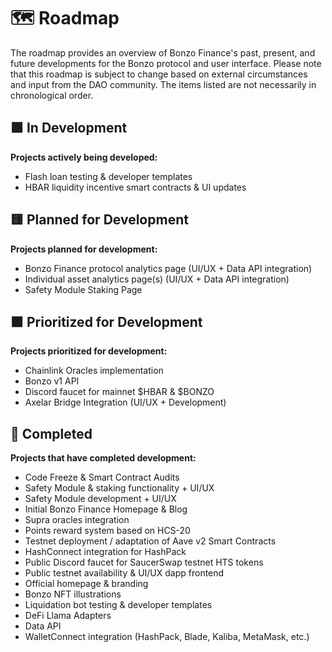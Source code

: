 # 🗺️ Roadmap

The roadmap provides an overview of Bonzo Finance's past, present, and future developments for the Bonzo protocol and user interface. Please note that this roadmap is subject to change based on external circumstances and input from the DAO community. The items listed are not necessarily in chronological order.

## 🟩 In Development

**Projects actively being developed:**

* Flash loan testing & developer templates&#x20;
* HBAR liquidity incentive smart contracts & UI updates

## 🟨 Planned for Development

**Projects planned for development:**

* Bonzo Finance protocol analytics page (UI/UX + Data API integration)
* Individual asset analytics page(s) (UI/UX + Data API integration)
* Safety Module Staking Page

## 🟧 Prioritized for Development

**Projects prioritized for development:**

* Chainlink Oracles implementation
* Bonzo v1 API
* Discord faucet for mainnet $HBAR & $BONZO
* Axelar Bridge Integration (UI/UX + Development)

## 🏁 Completed

**Projects that have completed development:**

* Code Freeze & Smart Contract Audits
* Safety Module & staking functionality + UI/UX
* Safety Module development + UI/UX
* Initial Bonzo Finance Homepage & Blog
* Supra oracles integration
* Points reward system based on HCS-20
* Testnet deployment / adaptation of Aave v2 Smart Contracts
* HashConnect integration for HashPack
* Public Discord faucet for SaucerSwap testnet HTS tokens
* Public testnet availability & UI/UX dapp frontend
* Official homepage & branding
* Bonzo NFT illustrations
* Liquidation bot testing & developer templates
* DeFi Llama Adapters
* Data API
* WalletConnect integration (HashPack, Blade, Kaliba, MetaMask, etc.)
